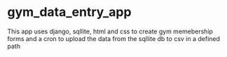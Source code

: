 # gym_data_entry_app

This app uses django, sqllite, html and css to create gym memebership forms and a cron to upload the data from the sqllite db to csv in a defined path
